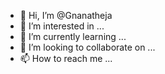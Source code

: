 - 👋 Hi, I’m @Gnanatheja
- 👀 I’m interested in ...
- 🌱 I’m currently learning ...
- 💞️ I’m looking to collaborate on ...
- 📫 How to reach me ...

<!---
Gnanatheja/Gnanatheja is a ✨ special ✨ repository because its `README.md` (this file) appears on your GitHub profile.
You can click the Preview link to take a look at your changes.
--->
